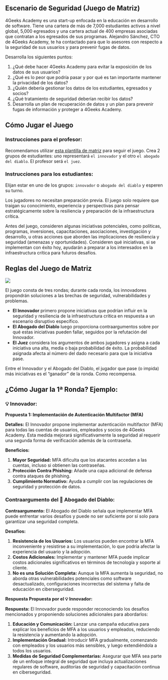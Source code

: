 ## Escenario de Seguridad (Juego de Matriz)

4Geeks Academy es una start-up enfocada en la educación en desarrollo de software. Tiene una cartera de más de 7,000 estudiantes activos a nivel global, 5,000 egresados y una cartera actual de 400 empresas asociadas que contratan a los egresados de sus programas. Alejandro Sánchez, CTO de 4Geeks Academy, te ha contactado para que lo asesores con respecto a la seguridad de sus usuarios y para prevenir fugas de datos.

Desarrolla los siguientes puntos:

1. ¿Qué debe hacer 4Geeks Academy para evitar la exposición de los datos de sus usuarios?
2. ¿Qué es lo peor que podría pasar y por qué es tan importante mantener la privacidad de los datos?
3. ¿Quién debería gestionar los datos de los estudiantes, egresados y socios?
4. ¿Qué tratamiento de seguridad deberían recibir los datos?
5. Desarrolla un plan de recuperación de datos y un plan para prevenir fugas de información y proteger a 4Geeks Academy.

## Cómo Jugar el Juego

### Instrucciones para el profesor:

Recomendamos utilizar [esta plantilla de matriz](https://docs.google.com/spreadsheets/d/1z-73T1P66iOWuVMw_D_u90oJEp8XcHUxr25b10W_6dI/edit?usp=sharing) para seguir el juego. Crea 2 grupos de estudiantes: uno representará `el innovador` y el otro `el abogado del diablo`. El profesor será `el juez`.

### Instrucciones para los estudiantes:

Elijan estar en uno de los grupos: `innovador` o `abogado del diablo` y esperen su turno.

Los jugadores no necesitan preparación previa. El juego solo requiere que traigan su conocimiento, experiencia y perspectivas para pensar estratégicamente sobre la resiliencia y preparación de la infraestructura crítica.

Antes del juego, consideren algunas iniciativas potenciales, como políticas, programas, inversiones, capacitaciones, asociaciones, investigación y desarrollo, u otras acciones que aborden las implicaciones de resiliencia y seguridad (amenazas y oportunidades). Consideren qué iniciativas, si se implementan con éxito hoy, ayudarán a preparar a los interesados en la infraestructura crítica para futuros desafíos.

## Reglas del Juego de Matriz

![](https://raw.githubusercontent.com/breatheco-de/matrix-game-data-security/main/.learn/assets/debate-instructions.png)

El juego consta de tres rondas; durante cada ronda, los innovadores propondrán soluciones a las brechas de seguridad, vulnerabilidades y problemas.

- **El Innovador** primero propone iniciativas que podrían influir en la seguridad y resiliencia de la infraestructura crítica en respuesta a un escenario disruptivo específico.
- **El Abogado del Diablo** luego proporciona contraargumentos sobre por qué estas iniciativas pueden fallar, seguidos por la refutación del Innovador.
- **El Juez** considera los argumentos de ambos jugadores y asigna a cada iniciativa una alta, media o baja probabilidad de éxito. La probabilidad asignada afecta al número del dado necesario para que la iniciativa pase.

Entre el Innovador y el Abogado del Diablo, el jugador que pase (o impida) más iniciativas es el “ganador” de la ronda. Como recompensa.

## ¿Cómo Jugar la 1ª Ronda? Ejemplo:

### 💡 Innovador:

**Propuesta 1: Implementación de Autenticación Multifactor (MFA)**

**Detalles:**
El Innovador propone implementar autenticación multifactor (MFA) para todas las cuentas de usuarios, empleados y socios de 4Geeks Academy. Esta medida mejorará significativamente la seguridad al requerir una segunda forma de verificación además de la contraseña.

**Beneficios:**
1. **Mayor Seguridad:** MFA dificulta que los atacantes accedan a las cuentas, incluso si obtienen las contraseñas.
2. **Protección Contra Phishing:** Añade una capa adicional de defensa contra ataques de phishing.
3. **Cumplimiento Normativo:** Ayuda a cumplir con las regulaciones de seguridad y protección de datos.

### Contraargumento del 👿 Abogado del Diablo:

**Contraargumento:**
El Abogado del Diablo señala que implementar MFA puede enfrentar varios desafíos y puede no ser suficiente por sí solo para garantizar una seguridad completa.

**Desafíos:**
1. **Resistencia de los Usuarios:** Los usuarios pueden encontrar la MFA inconveniente y resistirse a su implementación, lo que podría afectar la experiencia del usuario y la adopción.
2. **Costos Adicionales:** Implementar y mantener MFA puede implicar costos adicionales significativos en términos de tecnología y soporte al cliente.
3. **No es una Solución Completa:** Aunque la MFA aumenta la seguridad, no aborda otras vulnerabilidades potenciales como software desactualizado, configuraciones incorrectas del sistema y falta de educación en ciberseguridad.

**Respuesta Propuesta por el 💡 Innovador:**

**Respuesta:**
El Innovador puede responder reconociendo los desafíos mencionados y proponiendo soluciones adicionales para abordarlos:

1. **Educación y Comunicación:** Lanzar una campaña educativa para explicar los beneficios de MFA a los usuarios y empleados, reduciendo la resistencia y aumentando la adopción.
2. **Implementación Gradual:** Introducir MFA gradualmente, comenzando con empleados y los usuarios más sensibles, y luego extendiéndola a todos los usuarios.
3. **Medidas de Seguridad Complementarias:** Asegurar que MFA sea parte de un enfoque integral de seguridad que incluya actualizaciones regulares de software, auditorías de seguridad y capacitación continua en ciberseguridad.
